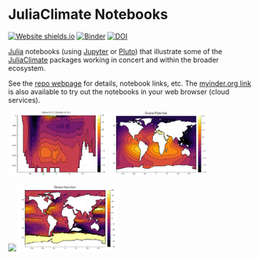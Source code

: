 # JuliaClimate Notebooks

[![Website shields.io](https://img.shields.io/website-up-down-green-red/http/gaelforget.github.io/GlobalOceanNotebooks)](https://gaelforget.github.io/GlobalOceanNotebooks/)
[![Binder](https://mybinder.org/badge_logo.svg)](https://mybinder.org/v2/gh/JuliaClimate/GlobalOceanNotebooks/master)
[![DOI](https://zenodo.org/badge/147266407.svg)](https://zenodo.org/badge/latestdoi/147266407)

[Julia](https://julialang.org) notebooks (using [Jupyter](https://jupyter.org) or [Pluto](https://plutojl.org)) that illustrate some of the [JuliaClimate](https://github.com/JuliaClimate/) packages working in concert and within the broader ecosystem. 

See the [repo webpage](https://gaelforget.github.io/GlobalOceanNotebooks/) for details, notebook links, etc. The [myinder.org link](https://mybinder.org/v2/gh/JuliaClimate/GlobalOceanNotebooks/master) is also available to try out the notebooks in your web browser (cloud services).

<img src="https://github.com/JuliaClimate/GlobalOceanNotebooks/raw/master/OceanTransports/MOC.png" width="40%"> <img src="https://github.com/JuliaClimate/GlobalOceanNotebooks/raw/master/OceanTransports/ScalarPotential.png" width="40%">

<img src="https://user-images.githubusercontent.com/20276764/119210600-0dc9ba00-ba7b-11eb-96c1-e0f5dc75c838.png" width="40%"> <img src="https://github.com/JuliaClimate/GlobalOceanNotebooks/raw/master/OceanTransports/Streamfunction.png" width="40%">

